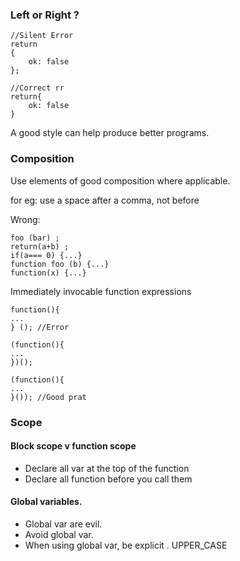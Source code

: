 ### Left or Right ?
	
	//Silent Error
	return 
	{
		ok: false
	};

	//Correct rr
	return{
		ok: false
	}

A good style can help produce better programs.

### Composition 
 
Use elements of good composition where applicable.

for eg: use a space after a comma, not before

Wrong:
	
	foo (bar) ;
	return(a+b) ;
	if(a=== 0) {...}
	function foo (b) {...}
	function(x) {...}

Immediately invocable function expressions

	function(){
	...
	} (); //Error
	
	(function(){
	...
	})();
	
	(function(){
	...
	}()); //Good prat

### Scope

#### Block scope v function scope

-	Declare all var at the top of the function 
-	Declare all function before you call them

####	Global variables.
- Global var are evil.
- Avoid global var.
- When using global var, be explicit .
	 UPPER_CASE




<!--stackedit_data:
eyJoaXN0b3J5IjpbMTQ0ODU2OTcyNiwtMjc4MjA2ODA1LDIxMz
E1NTYzXX0=
-->